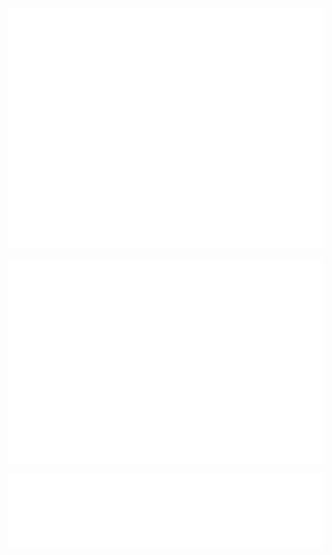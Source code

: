 ![Metrics](/github-metrics.svg)

![Achievements](/metrics.plugin.achievements.svg)

![Habits](/metrics.plugin.habits.facts.svg)

